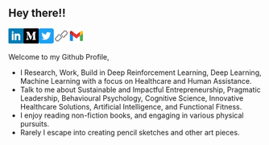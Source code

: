 ## Hey there!!
<!-- <img src="https://media.giphy.com/media/hvRJCLFzcasrR4ia7z/giphy.gif" width="5px"> -->


<a href="https://www.linkedin.com/in/anoushkrit/">
  <img align="left" alt="Anoushkrit's Linkedin" width="30px" src="assets/linkedin.svg" />
</a>
<a href="">
  <img align="left" alt="Anoushkrit's Medium" width="30px" src="assets/medium.svg" />
</a>
<a href="https://www.twitter.com/anoushkrit">
  <img align="left" alt="Anoushkrit's Twitter" width="30px" src="assets/twitter.svg" />
</a>
<a href="https://www.anoushkritgoel.com">
  <img align="left" alt="Anoushkrit's Website" width="30px" src="assets/website.svg" />
</a>
<a href="mailto:anoushkritgoel@gmail.com">
  <img align="left" alt="Anoushkrit's Email" width="30px" src="assets/gmail.svg" />
</a>
<br><br>

Welcome to my Github Profile, 

* I Research, Work, Build in Deep Reinforcement Learning, Deep Learning, Machine Learning with a focus on Healthcare and Human Assistance.
* Talk to me about Sustainable and Impactful Entrepreneurship, Pragmatic Leadership, Behavioural Psychology, Cognitive Science, Innovative Healthcare Solutions, Artificial Intelligence, and Functional Fitness.
* I enjoy reading non-fiction books, and engaging in various physical pursuits.
* Rarely I escape into creating pencil sketches and other art pieces.
